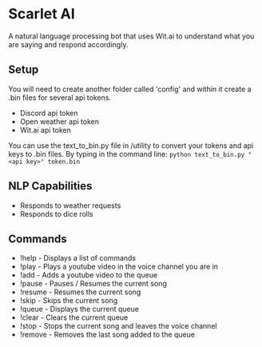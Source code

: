 # Scarlet AI
 
A natural language processing bot that uses Wit.ai to understand what you are saying and respond accordingly.

## Setup
You will need to create another folder called 'config' and within it create a .bin files for several api tokens. 
* Discord api token
* Open weather api token
* Wit.ai api token

You can use the text_to_bin.py file in /utility to convert your tokens and api keys to .bin files. By typing in the command line:
```python text_to_bin.py "<api key>" token.bin```

## NLP Capabilities
* Responds to weather requests
* Responds to dice rolls

## Commands
* !help - Displays a list of commands
* !play <youtube url> - Plays a youtube video in the voice channel you are in
* !add <youtube url> - Adds a youtube video to the queue
* !pause - Pauses / Resumes the current song
* !resume - Resumes the current song
* !skip - Skips the current song
* !queue - Displays the current queue
* !clear - Clears the current queue
* !stop - Stops the current song and leaves the voice channel
* !remove - Removes the last song added to the queue